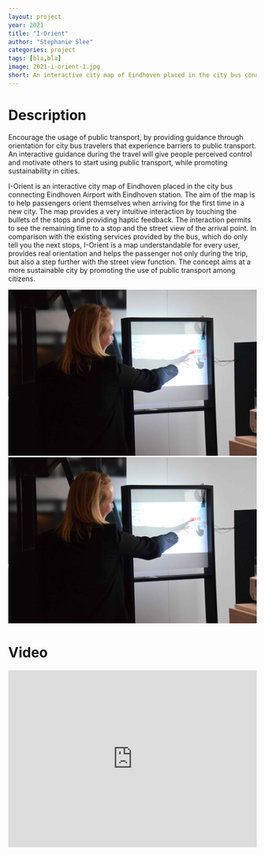 ```yaml
---
layout: project
year: 2021
title: "I-Orient"
author: "Stephanie Slee"
categories: project
tags: [bla,bla]
image: 2021-i-orient-1.jpg
short: An interactive city map of Eindhoven placed in the city bus connecting Eindhoven Airport with Eindhoven station.
---
```


# Description
Encourage the usage of public transport, by providing guidance through orientation for city bus travelers that experience barriers to public transport. An interactive guidance during the travel will give people perceived control and motivate others to start using public transport, while promoting sustainability in cities.

I-Orient is an interactive city map of Eindhoven placed in the city bus connecting Eindhoven Airport with Eindhoven station. The aim of the map is to help passengers orient themselves when arriving for the first time in a new city. The map provides a very intuitive interaction by touching the bullets of the stops and providing haptic feedback. The interaction permits to see the remaining time to a stop and the street view of the arrival point. In comparison with the existing services provided by the bus, which do only tell you the next stops, I-Orient is a map understandable for every user, provides real orientation and helps the passenger not only during the trip, but also a step further with the street view function. The concept aims at a more sustainable city by promoting the use of public transport among citizens.

![i-orient](/assets/img/2021-i-orient-2.jpg)
![i-orient](/assets/img/2021-i-orient-3.jpg)

# Video
<iframe style="display:inline-block; border:0px solid #FFF; width: 100%; height: 358px" src="https://www.youtube.com/embed/CAyWN9ba9J8?playlist=CAyWN9ba9J8&loop=1&autoplay=1&mute=1" frameborder="0" allowfullscreen></iframe>
